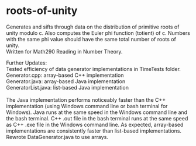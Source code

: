 # roots-of-unity
Generates and sifts through data on the distribution of primitive roots of unity modulo c.
Also computes the Euler phi function (totient) of c.
Numbers with the same phi value should have the same total number of roots of unity.<br/>
Written for Math290 Reading in Number Theory. <br/>

Further Updates: <br/>
Tested efficiency of data generator implementations in TimeTests folder. <br/>
Generator.cpp: array-based C++ implementation <br/>
Generator.java: array-based Java implementation <br/>
GeneratorList.java: list-based Java implementation <br/> <br/>
The Java implementation performs noticeably faster than the C++ implementation (using Windows command line or bash terminal for Windows).
Java runs at the same speed in the Windows command line and the bash terminal.
C++ .out file in the bash terminal runs at the same speed as C++ .exe file in the Windows command line.
As expected, array-based implementations are consistently faster than list-based implementations.
Rewrote DataGenerator.java to use arrays.

